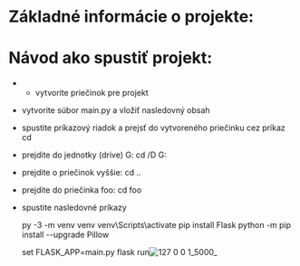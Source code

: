 # Základné informácie o projekte:

# Návod ako spustiť projekt:

- - vytvorite priečinok pre projekt
- vytvorite súbor main.py a vložiť nasledovný obsah
- spustite príkazový riadok a prejsť do vytvoreného priečinku cez príkaz cd
- prejdite do jednotky (drive) G: cd /D G:
- prejdite o priečinok vyššie: cd ..
- prejdite do priečinka foo: cd foo
- spustite nasledovné príkazy

     py -3 -m venv venv
     venv\Scripts\activate
     pip install Flask
     python -m pip install --upgrade Pillow

     set FLASK_APP=main.py
     flask run![127 0 0 1_5000_](https://user-images.githubusercontent.com/80895765/115829486-59069380-a40f-11eb-828a-c3f391863e48.png)
